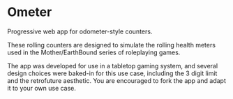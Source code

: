 # Ometer

Progressive web app for odometer-style counters.

These rolling counters are designed to simulate the rolling health meters used in the Mother/EarthBound series of roleplaying games.

The app was developed for use in a tabletop gaming system, and several design choices were baked-in for this use case, including the 3 digit limit and the retrofuture aesthetic. You are encouraged to fork the app and adapt it to your own use case.
